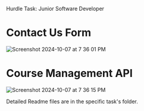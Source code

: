 Hurdle Task: Junior Software Developer

# Contact Us Form
![Screenshot 2024-10-07 at 7 36 01 PM](https://github.com/user-attachments/assets/b92989ff-11ba-4829-bf67-bd5152557776)

# Course Management API
![Screenshot 2024-10-07 at 7 36 15 PM](https://github.com/user-attachments/assets/42a589c5-eb42-4255-ba2a-7e9815f766be)

Detailed Readme files are in the specific task's folder.
